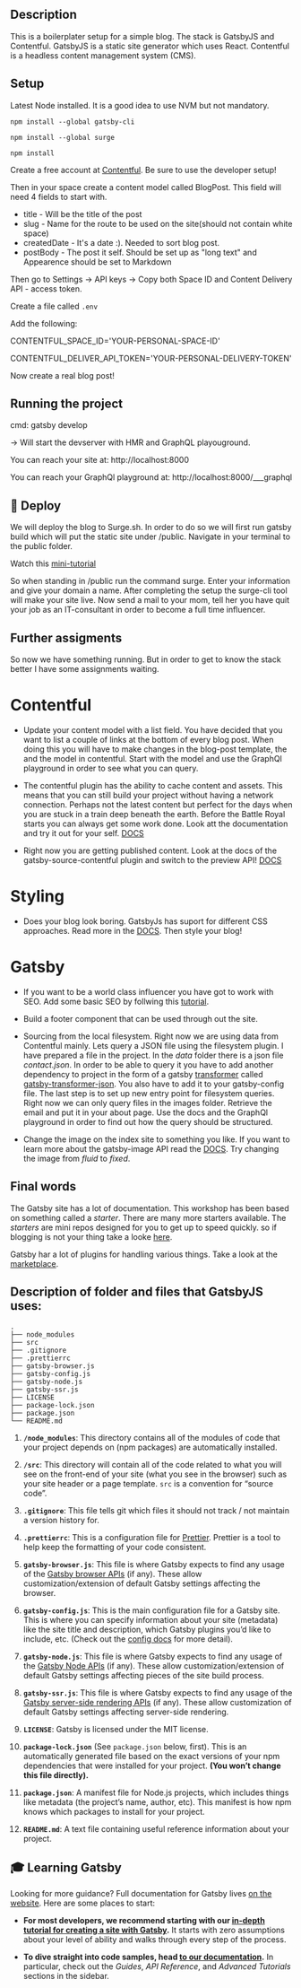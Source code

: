 ## Description

This is a boilerplater setup for a simple blog. The stack is GatsbyJS and Contentful. GatsbyJS is a static site generator which uses React. Contentful is a headless content management system (CMS).

## Setup


Latest Node installed. It is a good idea to use NVM but not mandatory.

`npm install --global gatsby-cli`

`npm install --global surge`

`npm install`

Create a free account at [Contentful](https://www.contentful.com/get-started/). Be sure to use the developer setup!

Then in your space create a content model called BlogPost. This field will need 4 fields to start with.

- title - Will be the title of the post
- slug - Name for the route to be used on the site(should not contain white space)
- createdDate - It's a date :). Needed to sort blog post. 
- postBody - The post it self. Should be set up as "long text" and Appearence should be set to Markdown

Then go to Settings -> API keys -> Copy both Space ID and Content Delivery API - access token. 

Create a file called `.env` 

Add the following:

CONTENTFUL_SPACE_ID='YOUR-PERSONAL-SPACE-ID'

CONTENTFUL_DELIVER_API_TOKEN='YOUR-PERSONAL-DELIVERY-TOKEN'

Now create a real blog post!

## Running the project

cmd: gatsby develop

-> Will start the devserver with HMR and GraphQL playouground.

You can reach your site at: http://localhost:8000

You can reach your GraphQl playground at: http://localhost:8000/___graphql

## 💫 Deploy

We will deploy the blog to Surge.sh. In order to do so we will first run gatsby build which will put the static site under /public. Navigate in your terminal to the public folder.

Watch this [mini-tutorial](https://surge.sh/help/getting-started-with-surge)

So when standing in /public run the command surge. Enter your information and give your domain a name. After completing the setup the surge-cli tool will make your site live. Now send a mail to your mom, tell her you have quit your job as an IT-consultant in order to become a full time influencer. 

## Further assigments


So now we have something running. But in order to get to know the stack better I have some assignments waiting.


# Contentful


- Update your content model with a list field. You have decided that you want to list a couple of links at the bottom of every blog post. When doing this you will have to make changes in the blog-post template, the and the model in contentful. Start with the model and use the GraphQl playground in order to see what you can query.

- The contentful plugin has the ability to cache content and assets. This means that you can still build your project without having a network connection. Perhaps not the latest content but perfect for the days when you are stuck in a train deep beneath the earth. Before the Battle Royal starts you can always get some work done. Look att the documentation and try it out for your self. [DOCS](https://www.gatsbyjs.org/packages/gatsby-source-contentful/)

- Right now you are getting published content. Look at the docs of the gatsby-source-contentful plugin and switch to the preview API! [DOCS](https://www.gatsbyjs.org/packages/gatsby-source-contentful/)


# Styling

- Does your blog look boring. GatsbyJs has suport for different CSS approaches. Read more in the [DOCS](https://www.gatsbyjs.org/docs/styling/). Then style your blog!


# Gatsby

- If you want to be a world class influencer you have got to work with SEO. Add some basic SEO by follwing this [tutorial](https://www.gatsbyjs.org/docs/add-seo-component/).

- Build a footer component that can be used through out the site. 

- Sourcing from the local filesystem. Right now we are using data from Contentful mainly. Lets query a JSON file using the filesystem plugin. I have prepared a file in the project. In the _data_ folder there is a json file _contact.json_. In order to be able to query it you have to add another dependency to project in the form of a gatsby [transformer](https://www.gatsbyjs.org/tutorial/part-six/) called [gatsby-transformer-json](https://www.gatsbyjs.org/packages/gatsby-transformer-json/). You also have to add it to your gatsby-config file. The last step is to set up new entry point for filesystem queries. Right now we can only query files in the images folder. Retrieve the email and put it in your about page. Use the docs and the GraphQl playground in order to find out how the query should be structured.  

- Change the image on the index site to something you like. If you want to learn more about the gatsby-image API read the [DOCS](https://www.gatsbyjs.org/packages/gatsby-image/). Try changing the image from _fluid_ to _fixed_.

## Final words

The Gatsby site has a lot of documentation. This workshop has been based on something called a _starter_. There are many more starters available. The _starters_ are mini repos designed for you to get up to speed quickly.  so if blogging is not your thing take a looke [here](https://www.gatsbyjs.org/plugins/?).

Gatsby har a lot of plugins for handling various things. Take a look at the [marketplace](https://www.gatsbyjs.org/starters/?).

## Description of folder and files that GatsbyJS uses:

    .
    ├── node_modules
    ├── src
    ├── .gitignore
    ├── .prettierrc
    ├── gatsby-browser.js
    ├── gatsby-config.js
    ├── gatsby-node.js
    ├── gatsby-ssr.js
    ├── LICENSE
    ├── package-lock.json
    ├── package.json
    └── README.md

1.  **`/node_modules`**: This directory contains all of the modules of code that your project depends on (npm packages) are automatically installed.

2.  **`/src`**: This directory will contain all of the code related to what you will see on the front-end of your site (what you see in the browser) such as your site header or a page template. `src` is a convention for “source code”.

3.  **`.gitignore`**: This file tells git which files it should not track / not maintain a version history for.

4.  **`.prettierrc`**: This is a configuration file for [Prettier](https://prettier.io/). Prettier is a tool to help keep the formatting of your code consistent.

5.  **`gatsby-browser.js`**: This file is where Gatsby expects to find any usage of the [Gatsby browser APIs](https://www.gatsbyjs.org/docs/browser-apis/) (if any). These allow customization/extension of default Gatsby settings affecting the browser.

6.  **`gatsby-config.js`**: This is the main configuration file for a Gatsby site. This is where you can specify information about your site (metadata) like the site title and description, which Gatsby plugins you’d like to include, etc. (Check out the [config docs](https://www.gatsbyjs.org/docs/gatsby-config/) for more detail).

7.  **`gatsby-node.js`**: This file is where Gatsby expects to find any usage of the [Gatsby Node APIs](https://www.gatsbyjs.org/docs/node-apis/) (if any). These allow customization/extension of default Gatsby settings affecting pieces of the site build process.

8.  **`gatsby-ssr.js`**: This file is where Gatsby expects to find any usage of the [Gatsby server-side rendering APIs](https://www.gatsbyjs.org/docs/ssr-apis/) (if any). These allow customization of default Gatsby settings affecting server-side rendering.

9.  **`LICENSE`**: Gatsby is licensed under the MIT license.

10. **`package-lock.json`** (See `package.json` below, first). This is an automatically generated file based on the exact versions of your npm dependencies that were installed for your project. **(You won’t change this file directly).**

11. **`package.json`**: A manifest file for Node.js projects, which includes things like metadata (the project’s name, author, etc). This manifest is how npm knows which packages to install for your project.

12. **`README.md`**: A text file containing useful reference information about your project.

## 🎓 Learning Gatsby

Looking for more guidance? Full documentation for Gatsby lives [on the website](https://www.gatsbyjs.org/). Here are some places to start:

- **For most developers, we recommend starting with our [in-depth tutorial for creating a site with Gatsby](https://www.gatsbyjs.org/tutorial/).** It starts with zero assumptions about your level of ability and walks through every step of the process.

- **To dive straight into code samples, head [to our documentation](https://www.gatsbyjs.org/docs/).** In particular, check out the _Guides_, _API Reference_, and _Advanced Tutorials_ sections in the sidebar.


